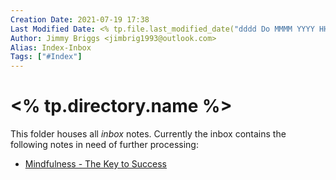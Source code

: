 ```yaml
---
Creation Date: 2021-07-19 17:38
Last Modified Date: <% tp.file.last_modified_date("dddd Do MMMM YYYY HH:mm:ss") %>
Author: Jimmy Briggs <jimbrig1993@outlook.com>
Alias: Index-Inbox
Tags: ["#Index"]
---
```


# <% tp.directory.name %>

This folder houses all *inbox* notes. Currently the inbox contains the following notes in need of further processing:

- [Mindfulness - The Key to Success](Mindfulness%20-%20The%20Key%20to%20Success.md)




